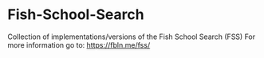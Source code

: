 # Fish-School-Search
Collection of implementations/versions of the Fish School Search (FSS)
For more information go to: https://fbln.me/fss/
